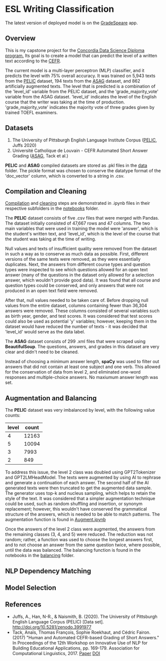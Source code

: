 # ESL Writing Classification
<p>The latest version of deployed model is on the <a href="https://gradespeare.streamlit.app/" target="_blank">GradeSpeare</a> app.</p>

## Overview
<p>This is my capstone project for the <a href="https://www.concordiabootcamps.ca/lp/data-science-lp-2?utm_term=data%20science%20course&utm_campaign=Search_MTL&utm_source=adwords&utm_medium=ppc&hsa_acc=3838886679&hsa_cam=21258988525&hsa_grp=159297764102&hsa_ad=698842094834&hsa_src=g&hsa_tgt=kwd-27111326778&hsa_kw=data%20science%20course&hsa_mt=b&hsa_net=adwords&hsa_ver=3&gad_source=1&gclid=Cj0KCQjwmMayBhDuARIsAM9HM8cIwxytsOtn7U2dY3yU9LpthFIRA6TdJUJIYlJ55XLvv580bPaAh50aAtfmEALw_wcB" target="_blank">Concordia Data Science Diploma program.</a> Its goal is to create a model that can predict the level of a written text according to the <a href="https://www.coe.int/en/web/common-european-framework-reference-languages/level-descriptions#:~:text=The%20CEFR%20organises%20language%20proficiency,needs%20of%20the%20local%20context." target="_blank">CEFR</a>.</p>
<p>The current model is a multi-layer perceptron (MLP) classifier, and it predicts the level with 75% overall accuracy. It was trained on 5,943 texts from the <a href="https://github.com/ELI-Data-Mining-Group/PELIC-dataset/" target="_blank">PELIC</a> dataset, 194 texts from the <a href="https://cental.uclouvain.be/team/atack/cefr-asag/">ASAG</a> dataset, and 862 artificially augmented texts. The level that is predicted is a combination of the 'level_id' variable from the PELIC dataset, and the 'grade_majority_vote' variable from the ASAG dataset. 'level_id' indicates the level of the English course that the writer was taking at the time of production. 'grade_majority_vote' indicates the majority vote of three grades given by trained TOEFL examiners.</p>

## Datasets
<ol>
  <li>The University of Pittsburgh English Language Institute Corpus (<a href ="https://github.com/ELI-Data-Mining-Group/PELIC-dataset/" target="_blank">PELIC</a>, Juffs 2020)</li>
  <li>Université Catholique de Louvain - CEFR Automated Short Answer Grading (<a href='https://cental.uclouvain.be/team/atack/cefr-asag/' target="_blank">ASAG</a>, Tack et al.)</li>
</ol>
<p><b>PELIC</b> and <b>ASAG</b> compiled datasets are stored as .pkl files in the <a href="https://github.com/jdolane/ESL_Writing_Classification/tree/main/data" target="_blank">data</a> folder. The pickle format was chosen to conserve the datatype format of the 'doc_vector' column, which is converted to a string in .csv.</p>

## Compilation and Cleaning
<p><a href="https://github.com/jdolane/ESL_Writing_Classification/tree/main/notebooks/compile" target="_blank">Compilation</a> and <a href="https://github.com/jdolane/ESL_Writing_Classification/tree/main/notebooks/clean" target="_blank">cleaning</a> steps are demonstrated in .ipynb files in their respective subfolders in the <a href="https://github.com/jdolane/ESL_Writing_Classification/tree/main/notebooks" target="_blank">notebooks</a> folder.</p>

<p>The <b>PELIC</b> dataset consists of five .csv files that were merged with Pandas. The dataset initially consisted of 47,667 rows and 47 columns. The two main variables that were used in training the model were 'answer', which is the student's written text, and 'level_id', which is the level of the course that the student was taking at the time of writing.</p>

<p>Null values and texts of insufficient quality were removed from the dataset in such a way as to conserve as much data as possible. First, different versions of the same texts were removed, as they were essentially duplicates. Next, the answers from different course types and question types were inspected to see which questions allowed for an open text answer (many of the questions in the dataset only allowed for a selection answer, which wouldn't provide good data). It was found that all course and question types could be conserved, and only answers that were not produced in an open text field were removed.</p>

<p>After that, null values needed to be taken care of. Before dropping null values from the entire dataset, columns containing fewer than 36,304 answers were removed. These columns consisted of several variables such as birth year, gender, and test scores. It was considered that test scores could also be used as potential 'y' variables; however, keeping them in the dataset would have reduced the number of texts - it was decided that 'level_id' would serve as the data label.</p>

<p>The <b>ASAG</b> dataset consists of 299 .xml files that were scraped using <b>BeautifulSoup</b>. The questions, answers, and grades in this dataset are very clear and didn't need to be cleaned.</p>

<p>Instead of choosing a minimum answer length, <b>spaCy</b> was used to filter out answers that did not contain at least one subject and one verb. This allowed for the conservation of data from level 2, and eliminated one-word responses and multiple-choice answers. No maxiumum answer length was set.</p>

## Augmentation and Balancing
<p>The <b>PELIC</b> dataset was very imbalanced by level, with the following value counts:</p>

| level | count |
|-------|-------|
| 4     | 12163 |
| 5     | 10094 |
| 3     | 7993  |
| 2     | 849   |

<p>To address this issue, the level 2 class was doubled using GPT2Tokenizer and GPT2LMHeadModel. The texts were augmented by using AI to rephrase and generate a continuation of each answer. The second half of the AI generated texts were then truncated to get the augmented data sample. The generator uses top-k and nucleus sampling, which helps to retain the style of the text. It was considered that a simpler augmentation technique could be used, such as random shuffling and insertion, or synonym replacement; however, this wouldn't have conserved the grammatical structure of the answers, which is needed to be able to match patterns. The augmentation function is found in <a href="https://github.com/jdolane/ESL_Writing_Classification/blob/main/notebooks/augment/Augment.ipynb" target="_blank">Augment.ipynb</a></p>

<p>Once the answers of the level 2 class were augmented, the answers from the remaining classes (3, 4, and 5) were reduced. The reduction was not random; rather, a function was used to choose the longest answers first, and to not choose an answer from the same question twice, where possible, until the data was balanced. The balancing function is found in the notebooks in the <a href="https://github.com/jdolane/ESL_Writing_Classification/tree/main/notebooks/balance" target="_blank">balancing</a> folder.</p>

## NLP Dependency Matching
## Model Selection
## References

- Juffs, A., Han, N-R., & Naismith, B. (2020). The University of Pittsburgh English Language Corpus (PELIC) [Data set]. <a href="http://doi.org/10.5281/zenodo.3991977" target="_blank">http://doi.org/10.5281/zenodo.3991977</a>
- Tack, Anaïs, Thomas François, Sophie Roekhaut, and Cédric Fairon. (2017) "Human and Automated CEFR-based Grading of Short Answers." In Proceedings of the 12th Workshop on Innovative Use of NLP for Building Educational Applications, pp. 169-179. Association for Computational Linguistics, 2017. [Paper](https://www.aclweb.org/anthology/W17-5018) [DOI](https://doi.org/10.18653/v1/W17-5018)

